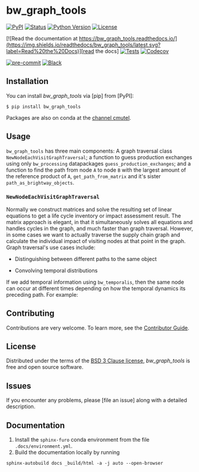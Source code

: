# bw_graph_tools

[![PyPI](https://img.shields.io/pypi/v/bw_graph_tools.svg)][pypi status]
[![Status](https://img.shields.io/pypi/status/bw_graph_tools.svg)][pypi status]
[![Python Version](https://img.shields.io/pypi/pyversions/bw_graph_tools)][pypi status]
[![License](https://img.shields.io/pypi/l/bw_graph_tools)][license]

[![Read the documentation at https://bw_graph_tools.readthedocs.io/](https://img.shields.io/readthedocs/bw_graph_tools/latest.svg?label=Read%20the%20Docs)][read the docs]
[![Tests](https://github.com/brightway-lca/bw_graph_tools/workflows/Tests/badge.svg)][tests]
[![Codecov](https://codecov.io/gh/brightway-lca/bw_graph_tools/branch/main/graph/badge.svg)][codecov]

[![pre-commit](https://img.shields.io/badge/pre--commit-enabled-brightgreen?logo=pre-commit&logoColor=white)][pre-commit]
[![Black](https://img.shields.io/badge/code%20style-black-000000.svg)][black]

[pypi status]: https://pypi.org/project/bw_graph_tools/
[read the docs]: https://bw_graph_tools.readthedocs.io/
[tests]: https://github.com/brightway-lca/bw_graph_tools/actions?workflow=Tests
[codecov]: https://app.codecov.io/gh/brightway-lca/bw_graph_tools
[pre-commit]: https://github.com/pre-commit/pre-commit
[black]: https://github.com/psf/black

## Installation

You can install _bw_graph_tools_ via [pip] from [PyPI]:

```console
$ pip install bw_graph_tools
```

Packages are also on conda at the [channel cmutel](https://anaconda.org/cmutel/bw_graph_tools).

## Usage

`bw_graph_tools` has three main components: A graph traversal class `NewNodeEachVisitGraphTraversal`; a function to guess production exchanges using only `bw_processing` datapackages `guess_production_exchanges`; and a function to find the path from node `A` to node `B` with the largest amount of the reference product of `A`, `get_path_from_matrix` and it's sister `path_as_brightway_objects`.

### `NewNodeEachVisitGraphTraversal`

Normally we construct matrices and solve the resulting set of linear equations to get a life cycle inventory or impact assessment result. The matrix approach is elegant, in that it simultaneously solves all equations and handles cycles in the graph, and much faster than graph traversal. However, in some cases we want to actually traverse the supply chain graph and calculate the individual impact of visiting nodes at that point in the graph. Graph traversal's use cases include:

* Distinguishing between different paths to the same object

* Convolving temporal distributions

If we add temporal information using `bw_temporalis`, then the same node can occur at different times depending on how the temporal dynamics its preceding path. For example:



## Contributing

Contributions are very welcome.
To learn more, see the [Contributor Guide].

## License

Distributed under the terms of the [BSD 3 Clause license][license],
_bw_graph_tools_ is free and open source software.

## Issues

If you encounter any problems,
please [file an issue] along with a detailed description.

## Documentation

1. Install the `sphinx-furo` conda environment from the file `.docs/environment.yml`.
2. Build the documentation locally by running

```
sphinx-autobuild docs _build/html -a -j auto --open-browser
```

<!-- github-only -->

[command-line reference]: https://bw_graph_tools.readthedocs.io/en/latest/usage.html
[license]: https://github.com/brightway-lca/bw_graph_tools/blob/main/LICENSE
[contributor guide]: https://github.com/brightway-lca/bw_graph_tools/blob/main/CONTRIBUTING.md
